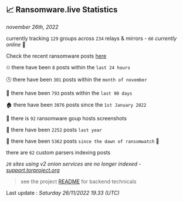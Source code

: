 
## 📈 Ransomware.live Statistics
_november 26th, 2022_

currently tracking `129` groups across `234` relays & mirrors - _`66` currently online_ 📡

Check the recent ransomware posts [here](https://www.ransomware.live/#/recentposts)


⏲ there have been `8` posts within the `last 24 hours`

🕓 there have been `301` posts within the `month of november`

📅 there have been `793` posts within the `last 90 days`

🏚 there have been `3076` posts since the `1st January 2022`

📸 there is `92` ransomware goup hosts screenshots

🚀 there have been `2252` posts `last year`

🦕 there have been `5362` posts `since the dawn of ransomwatch` 🐣

there are `62` custom parsers indexing posts

_`20` sites using v2 onion services are no longer indexed - [support.torproject.org](https://support.torproject.org/onionservices/v2-deprecation/)_

> see the project [README](https://github.com/jmousqueton/ransomwatch#readme) for backend technicals



Last update : _Saturday 26/11/2022 19.33 (UTC)_

